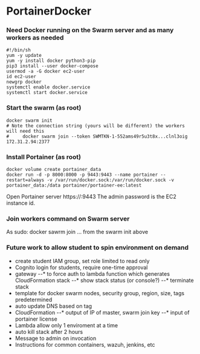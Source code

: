 # PortainerDocker

### Need Docker running on the Swarm server and as many workers as needed

```
#!/bin/sh
yum -y update
yum -y install docker python3-pip 
pip3 install --user docker-compose
usermod -a -G docker ec2-user
id ec2-user
newgrp docker
systemctl enable docker.service
systemctl start docker.service

```

### Start the swarm (as root)
```
docker swarm init
# Note the connection string (yours will be different) the workers will need this
#     docker swarm join --token SWMTKN-1-552ams49r5u3t8x...clnl3oig 172.31.2.94:2377
```

### Install Portainer (as root)
```
docker volume create portainer_data
docker run -d -p 8000:8000 -p 9443:9443 --name portainer --restart=always -v /var/run/docker.sock:/var/run/docker.sock -v portainer_data:/data portainer/portainer-ee:latest

```
Open Portainer server https://<ip>:9443
The admin password is the EC2 instance id.


### Join workers command on Swarm server
As sudo: docker sawrm join ... from the swarm init above


### Future work to allow student to spin environment on demand
- create student IAM group, set role limited to read only
- Cognito login for students, require one-time approval
- gateway
--* to force auth to lambda function which generates CloudFormation stack
--* show stack status (or console?)
--* terminate stack
- template for docker swarm nodes, security group, region, size, tags predetermined
- auto update DNS based on tag
- CloudFormation
--* output of IP of master, swarm join key
--* input of portainer license
- Lambda allow only 1 enviroment at a time
- auto kill stack after 2 hours
- Message to admin on invocation
- Instructions for common containers, wazuh, jenkins, etc
